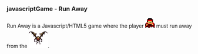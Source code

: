 ### javascriptGame - Run Away

Run Away is a Javascript/HTML5 game where the player ![Player image](https://github.com/GaProgMan/javascriptGame/blob/master/images/hero-small.png "Hero") must run away from the ![enemy image](https://github.com/GaProgMan/javascriptGame/blob/master/images/monster.png "Enemy").